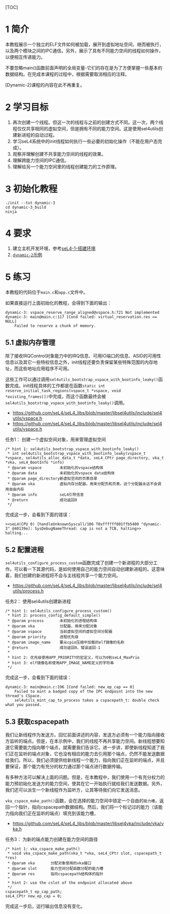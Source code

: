 [TOC]

# 1 简介

本教程展示一个独立的ELF文件如何被加载，展开到虚拟地址空间，继而被执行，以及两个模块之间的IPC通信。另外，展示了具有不同能力空间的线程如何操作，以便相互传递能力。

不要忽略main()函数前面声明的全局变量-它们的存在是为了方便掌握一些基本的数据结构。在完成本课程的过程中，根据需要取消相应的注释。

[Dynamic-2]课程的内容在此不再重复。

# 2 学习目标

1. 再次创建一个线程。但这一次的线程与之前的创建方式不同。这一次，两个线程仅仅共享相同的虚拟空间，但是拥有不同的能力空间。这是使用sel4utils创建新进程的自动过程。
2. 学习seL4系统中的init线程如何执行一些必要的初始化操作（不能在用户态完成）。
3. 观察并理解创建不共享能力空间的线程的效果。
4. 理解跨能力空间的IPC通信。
5. 理解给另一个能力空间里的线程创建能力的工作原理。

# 3 初始化教程

    ./init --tut dynamic-3
    cd dynamic-3_build
    ninja

# 4 要求

1. 建立主机开发环境，参考[seL4-1-搭建环境](TODO)
2. [`dynamic-2`示例](TODO)

# 5 练习

本教程的代码位于`main.c`和`app.c`文件中。

如果直接运行上面初始化的教程，会得到下面的输出：

    dynamic-3: vspace_reserve_range_aligned@vspace.h:721 Not implemented
    dynamic-3: main@main.c:117 [Cond failed: virtual_reservation.res == NULL]
        Failed to reserve a chunk of memory.

## 5.1 虚拟内存管理

除了接收IRQControl对象能力中的IRQ信息、可用IO端口的信息、ASID的可用性信息以及其它一些特权信息之外，init线程还要负责保留某些特殊范围的内存地址，而这些地址应用程序不可用。

这些工作可以通过调用`sel4utils_bootstrap_vspace_with_bootinfo_leaky()`函数完成。init线程具体的工作都是在函数`static int reserve_initial_task_regions(vspace_t *vspace, void *existing_frames[])`中完成，而这个函数最终会被`sel4utils_bootstrap_vspace_with_bootinfo_leaky()`调用。

* https://github.com/seL4/seL4_libs/blob/master/libsel4utils/include/sel4utils/vspace.h
* https://github.com/seL4/seL4_libs/blob/master/libsel4utils/include/sel4utils/vspace.h

任务1： 创建一个虚拟空间对象，用来管理虚拟空间

    /* hint 1: sel4utils_bootstrap_vspace_with_bootinfo_leaky()
     * int sel4utils_bootstrap_vspace_with_bootinfo_leaky(vspace_t *vspace, sel4utils_alloc_data_t *data, seL4_CPtr page_directory, vka_t *vka, seL4_BootInfo *info)
     * @param vspace        未初始化的vspace结构体
     * @param data          未初始化的vspace data结构体
     * @param page_directory新虚拟空间的页表目录
     * @param vka           虚拟内存分配器，用来分配页和页表。这个分配器永远不会调用自由内存
     * @param info          seL4引导信息
     * @return              成功返回0
     */

完成这一步，会看到下面的错误：

    <<seL4(CPU 0) [handleUnknownSyscall/106 T0xffffff801ffb5400 "dynamic-3" @40139e]: SysDebugNameThread: cap is not a TCB, halting>>
    halting...

## 5.2 配置进程

`sel4utils_configure_process_custom`函数完成了创建一个新进程的大部分工作。可以看一下其源代码，是如何使用自己的能力空间自动创建新进程的。这意味着，我们创建的新进程将不会与主线程共享一个能力空间。

* https://github.com/seL4/seL4_libs/blob/master/libsel4utils/include/sel4utils/process.h

任务2： 使用sel4utils创建新进程

    /* hint 1: sel4utils_configure_process_custom()
     * hint 2: process_config_default_simple()
     * @param process       未初始化的进程结构体
     * @param vka           分配器，用来分配对象
     * @param vspace        当前虚拟空间的虚拟空间分配器
     * @param priority      进程优先级
     * @param image_name    要从cpio压缩中加载的elf镜像的名称
     * @return              成功返回0，错误返回-1
     *
     * hint 2: 优先级使用APP_PRIORITY的宏定义，可以为0到seL4_MaxPrio
     * hint 3: elf镜像名称使用APP_IMAGE_NAME定义的字符串
     */

完成这一步，会看到下面的错误：

    dynamic-3: main@main.c:196 [Cond failed: new_ep_cap == 0]
        Failed to mint a badged copy of the IPC endpoint into the new thread's CSpace.
        sel4utils_mint_cap_to_process takes a cspacepath_t: double check what you passed.

## 5.3 获取cspacepath

我们让新线程作为发送方。回忆前面讲述的内容，发送方必须有一个能力指向接收方监听的端点。但是，在本示例中，我们的线程不再共享能力空间。新线程想要知道它需要能力指向哪个端点，就需要我们告诉它。进一步讲，即使新线程知道了我们正在监听的端点对象，它也没有相应的能力去引用那个端点，仍然不能发送数据给我们。所以，我们必须提供给新线程一个能力，指向我们正在监听的端点，并且要保证，那个能力有充分的权力通过那个端点进行数据传输。

有多种方法可以解决上面的问题。但是，在本教程中，我们使用一个有充分权力的能力预初始化发送方的能力空间，使其在它一开始执行就给我们发送数据。另外，我们还可以派生一个新线程作为监听方，让其等待我们向它发送消息。

`vka_cspace_make_path()`函数，会在选择的能力空间中锁定一个自由的`能力槽`，返回一个指针，指向cspacepath数据结构。然后，我们将一个标记过的能力（该能力指向我们正在监听的端点）填充到该能力槽，

* https://github.com/seL4/seL4_libs/blob/master/libsel4vka/include/vka/vka.h

任务3： 为新的端点能力创建在能力空间的路径

    /* hint 1: vka_cspace_make_path()
     * void vka_cspace_make_path(vka_t *vka, seL4_CPtr slot, cspacepath_t *res)
     * @param vka       分配对象使用的vka接口
     * @param slot      能力空间分配函数分配的能力槽
     * @param res       指向cspacepath结构体的指针
     *
     * hint 2: use the cslot of the endpoint allocated above
     */
    cspacepath_t ep_cap_path;
    seL4_CPtr new_ep_cap = 0;

完成这一步后，运行输出信息没有变化。



